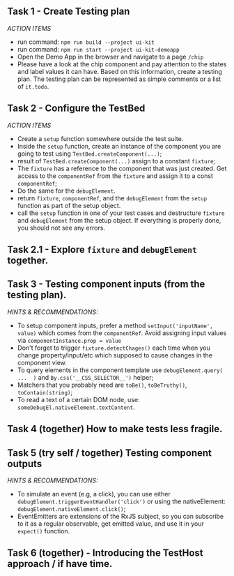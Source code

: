 ## Task 1 - Create Testing plan

*ACTION ITEMS*

- run command: `npm run build --project ui-kit`
- run command: `npm run start --project ui-kit-demoapp`
- Open the Demo App in the browser and navigate to a page `/chip`
- Please have a look at the chip component and pay attention to the states and label values it can have. Based on this information, create a testing plan. The testing plan can be represented as simple comments or a list of `it.todo`.

## Task 2 - Configure the TestBed

*ACTION ITEMS*

- Create a `setup` function somewhere outside the test suite.
- Inside the `setup` function, create an instance of the component you are going to test using `TestBed.createComponent(...)`;
- result of `TestBed.createComponent(...)` assign to a constant `fixture`;
- The `fixture` has a reference to the component that was just created. Get access to the `componentRef` from the `fixture` and assign it to a const `componentRef`;
- Do the same for the `debugElement`.
- return `fixture`, `componentRef`, and the `debugElement` from the `setup` function as part of the setup object.
- call the `setup` function in one of your test cases and destructure `fixture` and `debugElement` from the setup object. If everything is properly done, you should not see any errors.

## Task 2.1 - Explore `fixture` and `debugElement` together.

## Task 3 - Testing component inputs (from the testing plan).

*HINTS & RECOMMENDATIONS:*
- To setup component inputs, prefer a method `setInput('inputName', value)` which comes from the `componentRef`. Avoid assigning input values via `componentInstance.prop = value`
- Don't forget to trigger `fixture.detectChages()` each time when you change property/input/etc which supposed to cause changes in the component view.
- To query elements in the component template use `debugElement.query(  ...  )` and `By.css('__CSS_SELECTOR__')` helper;
- Matchers that you probably need are `toBe()`, `toBeTruthy()`, `toContain(string)`;
- To read a text of a certain DOM node, use: `someDebugEl.nativeElement.textContent`.

## Task 4 (together) How to make tests less fragile.

## Task 5 (try self / together) Testing component outputs

*HINTS & RECOMMENDATIONS:*
- To simulate an event (e.g, a click), you can use either `debugElement.triggerEventHandler('click')` or using the nativeElement: `debugElement.nativeElement.click()`;
- EventEmitters are extensions of the RxJS subject, so you can subscribe to it as a regular observable, get emitted value, and use it in your `expect()` function.

## Task 6 (together) - Introducing the TestHost approach / if have time.
